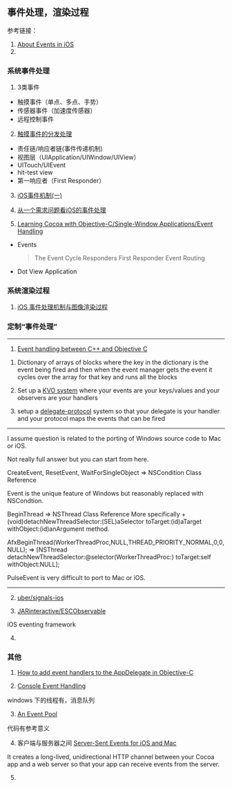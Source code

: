 ## 事件处理，渲染过程

参考链接：
1. [About Events in iOS](https://developer.apple.com/library/ios/documentation/EventHandling/Conceptual/EventHandlingiPhoneOS/Introduction/Introduction.html#//apple_ref/doc/uid/TP40009541-CH1-SW1)
2.

### 系统事件处理

1. 3类事件
  * 触摸事件（单点、多点、手势）
  * 传感器事件（加速度传感器）
  * 远程控制事件

2. [触摸事件的分发处理](http://blog.csdn.net/sakulafly/article/details/18766339)
  * 责任链/响应者链(事件传递机制)
  * 视图层（UIApplication/UIWindow/UIView）
  * UITouch/UIEvent
  * hit-test view
  * 第一响应者（First Responder）

3. [iOS事件机制(一)](http://www.cnblogs.com/zhw511006/p/3517248.html)

4. [从一个需求问题看iOS的事件处理](http://www.molotang.com/articles/1513.html)

5. [Learning Cocoa with Objective-C/Single-Window Applications/Event Handling](http://commons.oreilly.com/wiki/index.php/Learning_Cocoa_with_Objective-C/Single-Window_Applications/Event_Handling)
  * Events
    > The Event Cycle
    > Responders
    > First Responder
    > Event Routing
  * Dot View Application

### 系统渲染过程

1. [iOS 事件处理机制与图像渲染过程](http://www.cocoachina.com/ios/20151203/14549.html)

### 定制“事件处理”

----------

1. [Event handling between C++ and Objective C](http://stackoverflow.com/questions/14329218/event-handling-between-c-and-objective-c)

1) Dictionary of arrays of blocks where the key in the dictionary is the event being fired and then when the event manager gets the event it cycles over the array for that key and runs all the blocks

2) Set up a [KVO system](http://developer.apple.com/library/mac/#documentation/cocoa/conceptual/KeyValueObserving/Articles/KVOCompliance.html) where your events are your keys/values and your observers are your handlers

3) setup a [delegate-protocol](http://enroyed.com/ios/delegation-pattern-in-objective-c-and-writing-custom-delegates/) system so that your delegate is your handler and your protocol maps the events that can be fired

-----------

I assume question is related to the porting of Windows source code to Mac or iOS.

Not really full answer but you can start from here.

CreateEvent, ResetEvent, WaitForSingleObject => NSCondition Class Reference

Event is the unique feature of Windows but reasonably replaced with NSCondtion.

BeginThread => NSThread Class Reference
More specifically + (void)detachNewThreadSelector:(SEL)aSelector toTarget:(id)aTarget withObject:(id)anArgument method.

AfxBeginThread(WorkerThreadProc,NULL,THREAD_PRIORITY_NORMAL,0,0,NULL);
=>
[NSThread detachNewThreadSelector:@selector(WorkerThreadProc:) toTarget:self withObject:NULL];

PulseEvent is very difficult to port to Mac or iOS.

-----------

2. [uber/signals-ios](https://github.com/uber/signals-ios)

3. [JARinteractive/ESCObservable](https://github.com/JARinteractive/ESCObservable)

iOS eventing framework

4. 

### 其他

1. [How to add event handlers to the AppDelegate in Objective-C](http://easynativeextensions.com/how-to-add-event-handlers-to-the-appdelegate-in-objective-c/)

2. [Console Event Handling](http://www.codeproject.com/Articles/2357/Console-Event-Handling)

windows 下的线程有，消息队列

3. [An Event Pool](http://www.codeproject.com/Articles/6156/An-Event-Pool)

代码有参考意义

4. 客户端与服务器之间 [Server-Sent Events for iOS and Mac](https://github.com/neilco/EventSource)

It creates a long-lived, unidirectional HTTP channel between your Cocoa app and a web server so that your app can receive events from the server.

5.
